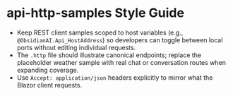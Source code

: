 # api-http-samples Style Guide

- Keep REST client samples scoped to host variables (e.g., `@ObsidianAI.Api_HostAddress`) so developers can toggle between local ports without editing individual requests.
- The `.http` file should illustrate canonical endpoints; replace the placeholder weather sample with real chat or conversation routes when expanding coverage.
- Use `Accept: application/json` headers explicitly to mirror what the Blazor client requests.

